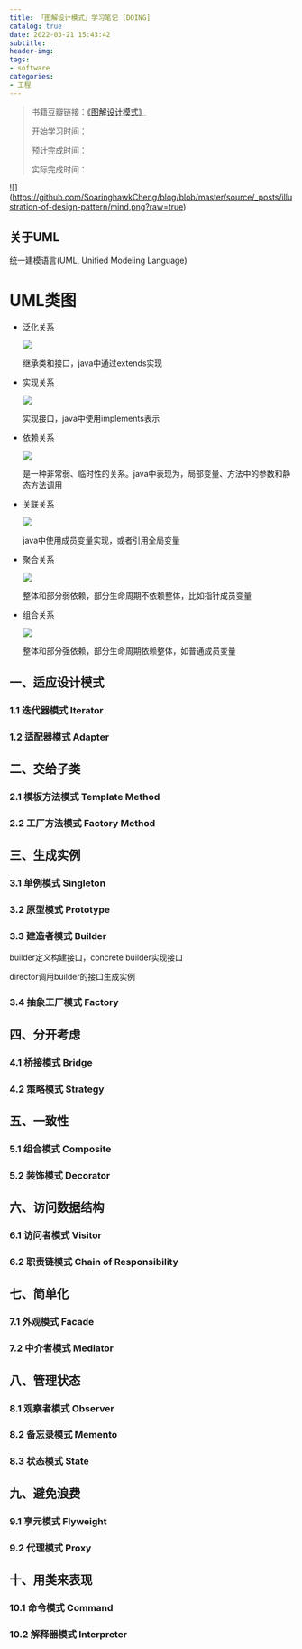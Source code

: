 ```yaml
---
title: 「图解设计模式」学习笔记 [DOING]
catalog: true
date: 2022-03-21 15:43:42
subtitle:
header-img:
tags:
- software
categories:
- 工程
---
```


> 书籍豆瓣链接：[《图解设计模式》](https://book.douban.com/subject/26933281/)
> 
> 开始学习时间：
> 
> 预计完成时间：
> 
> 实际完成时间：

![](<!---->https://github.com/SoaringhawkCheng/blog/blob/master/source/_posts/illustration-of-design-pattern/mind.png?raw=true)

## 关于UML

统一建模语言(UML, Unified Modeling Language)

# UML类图

* 泛化关系

	![](https://github.com/SoaringhawkCheng/blog/blob/master/source/_posts/head-first-design-pattern/class_generalize.png?raw=true)
	
	继承类和接口，java中通过extends实现

* 实现关系

	![](https://github.com/SoaringhawkCheng/blog/blob/master/source/_posts/head-first-design-pattern/class_realization.png?raw=true)

	实现接口，java中使用implements表示

* 依赖关系

	![](https://github.com/SoaringhawkCheng/blog/blob/master/source/_posts/head-first-design-pattern/class_dependency.png?raw=true)
	
	是一种非常弱、临时性的关系。java中表现为，局部变量、方法中的参数和静态方法调用

* 关联关系

	![](https://github.com/SoaringhawkCheng/blog/blob/master/source/_posts/head-first-design-pattern/class_association.png?raw=true)

	java中使用成员变量实现，或者引用全局变量

* 聚合关系

	![](https://github.com/SoaringhawkCheng/blog/blob/master/source/_posts/head-first-design-pattern/class_aggregation.png?raw=true)
	
	整体和部分弱依赖，部分生命周期不依赖整体，比如指针成员变量

* 组合关系

	![](https://github.com/SoaringhawkCheng/blog/blob/master/source/_posts/head-first-design-pattern/class_composition.png?raw=true)
	
	整体和部分强依赖，部分生命周期依赖整体，如普通成员变量

## 一、适应设计模式

### 1.1 迭代器模式 Iterator

### 1.2 适配器模式 Adapter

## 二、交给子类

### 2.1 模板方法模式 Template Method

### 2.2 工厂方法模式 Factory Method

## 三、生成实例

### 3.1 单例模式 Singleton

### 3.2 原型模式 Prototype

### 3.3 建造者模式 Builder

builder定义构建接口，concrete builder实现接口

director调用builder的接口生成实例

### 3.4 抽象工厂模式 Factory

## 四、分开考虑

### 4.1 桥接模式 Bridge

### 4.2 策略模式 Strategy

## 五、一致性

### 5.1 组合模式 Composite

### 5.2 装饰模式 Decorator

## 六、访问数据结构

### 6.1 访问者模式 Visitor

### 6.2 职责链模式 Chain of Responsibility

## 七、简单化

### 7.1 外观模式 Facade

### 7.2 中介者模式 Mediator

## 八、管理状态

### 8.1 观察者模式 Observer

### 8.2 备忘录模式 Memento

### 8.3 状态模式 State

## 九、避免浪费

### 9.1 享元模式 Flyweight

### 9.2 代理模式 Proxy

## 十、用类来表现

### 10.1 命令模式 Command

### 10.2 解释器模式 Interpreter